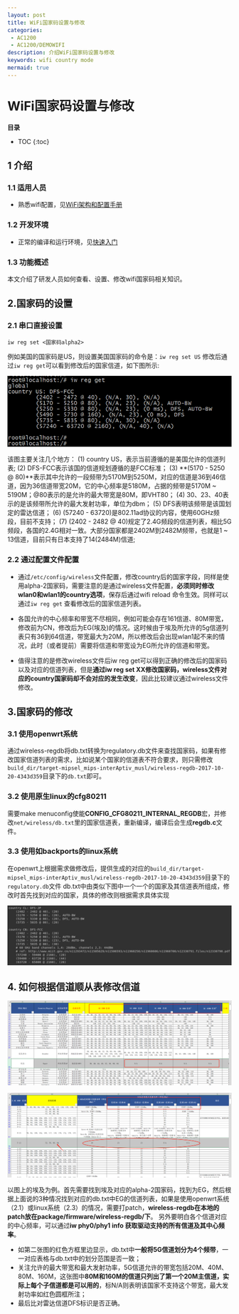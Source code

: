 ```yaml
---
layout: post
title: WiFi国家码设置与修改
categories:
 - AC1200
 - AC1200/DEMOWIFI
description: 介绍WiFi国家码设置与修改
keywords: wifi country mode
mermaid: true
---
```

# WiFi国家码设置与修改

**目录**
* TOC
{:toc}


## 1 介绍

### 1.1 适用人员

 - 熟悉wifi配置，见[WiFi架构和配置手册](https://bingchunjin.github.io/jbctest.github.io//2020/08/12/wifi_architecture_and_configuration_manual/)

### 1.2 开发环境

 - 正常的编译和运行环境，见[快速入门](https://bingchunjin.github.io/jbctest.github.io//2020/08/05/quick_start/)

### 1.3 功能概述

本文介绍了研发人员如何查看、设置、修改wifi国家码相关知识。


## 2.国家码的设置

### 2.1 串口直接设置
`iw reg set <国家码alpha2>`

例如美国的国家码是US，则设置美国国家码的命令是：`iw reg set US`
修改后通过`iw reg get`可以看到修改后的国家信道，如下图所示:

![get.png](/assets/images/wifi_country_mode/get.png)

该图主要关注几个地方：
(1) country US，表示当前遵循的是美国允许的信道列表;
(2) DFS-FCC表示该国的信道规划遵循的是FCC标准；
(3) **(5170 - 5250 @ 80)**表示其中允许的一段频带为5170M到5250M，对应的信道是36到46信道，因为36信道带宽20M，它的中心频率是5180M，占据的频带是5170M ~ 5190M；@80表示的是允许的最大带宽是80M，即VHT80；
(4) 30、23、40表示的是该频带所允许的最大发射功率，单位为dbm；
(5) DFS表明该频带是该国划定的雷达信道；
(6) (57240 - 63720)是802.11ad协议的内容，使用60GHz频段，目前不支持；
(7) (2402 - 2482 @ 40)规定了2.4G频段的信道列表，相比5G频段，各国的2.4G相对一致。大部分国家都是2402M到2482M频带，也就是1 ~ 13信道，目前只有日本支持了14(2484M)信道;

### 2.2 通过配置文件配置
- 通过`/etc/config/wireless`文件配置，修改country后的国家字段，同样是使用alpha-2国家码，需要注意的是通过wireless文件配置，**必须同时修改wlan0和wlan1的country选项**，保存后通过wifi reload 命令生效。同样可以通过`iw reg get` 查看修改后的国家信道列表。

- 各国允许的中心频率和带宽不尽相同，例如可能会存在161信道、80M带宽，修改前为CN，修改后为EG(埃及)的情况。这时候由于埃及所允许的5g信道列表只有36到64信道，带宽最大为20M，所以修改后会出现wlan1起不来的情况，此时（或者提前）需要将信道和带宽设为EG所允许的信道和带宽。

- 值得注意的是修改wireless文件后iw reg get可以得到正确的修改后的国家码以及对应的信道列表，但是**通过iw reg set XX修改国家码，wireless文件对应的country国家码却不会对应的发生改变**，因此比较建议通过wireless文件修改。


## 3.国家码的修改

### 3.1 使用openwrt系统

通过wireless-regdb将db.txt转换为regulatory.db文件来查找国家码，如果有修改国家信道列表的需求，比如说某个国家的信道表不符合要求，则只需修改`build_dir/target-mipsel_mips-interAptiv_musl/wireless-regdb-2017-10-20-4343d359`目录下的`db.txt`即可。

### 3.2 使用原生linux的cfg80211

需要make menuconfig使能**CONFIG_CFG80211_INTERNAL_REGDB**宏，并修改`net/wireless/db.txt`里的国家信道表，重新编译，编译后会生成**regdb.c**文件。

### 3.3 使用如backports的linux系统

在openwrt上根据需求做修改后，提供生成的对应的`build_dir/target-mipsel_mips-interAptiv_musl/wireless-regdb-2017-10-20-4343d359`目录下的`regulatory.db`文件
db.txt中由类似下图中一个一个的国家及其信道表所组成，修改时首先找到对应的国家，具体的修改则根据需求具体实现

![db.png](/assets/images/wifi_country_mode/db.png)

## 4. 如何根据信道顺从表修改信道

![channel.png](/assets/images/wifi_country_mode/channel.png)

![channel2.png](/assets/images/wifi_country_mode/channel2.png)

以图上的埃及为例。首先需要找到埃及对应的alpha-2国家码，找到为EG，然后根据上面说的3种情况找到对应的db.txt中EG的信道列表，如果是使用openwrt系统（2.1）或linux系统（2.3）的情况，需要打patch，**wireless-regdb在本地的patch放在package/firmware/wireless-regdb/下**。
另外要明白各个信道对应的中心频率，可以通过**iw phy0/phy1 info 获取驱动支持的所有信道及其中心频率**。

- 如第二张图的红色方框里边显示，db.txt中**一般将5G信道划分为4个频带**，一一对应表格与db.txt中的划分范围是否一致；
- 关注允许的最大带宽和最大发射功率，5G信道允许的带宽包括20M、40M、80M、160M，这张图中**80M和160M的信道只列出了第一个20M主信道，实际上每个子信道都是可以用的**，标N/A则表明该国家不支持这个带宽，最大发射功率如红色圆框所注；
- 最后比对雷达信道DFS标识是否正确。
